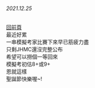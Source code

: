 ###### 2021.12.25  
[回前頁](https://whaleon120.github.io/blogs/feeling/main)  
最近好累  
一串模擬考家比賽下來早已筋疲力盡  
只剩JHMC還沒完整公布  
希望可以撈個一等回來  
模擬考初估8+或9+  
恩就這樣  
聖誕節快樂喔~!  

